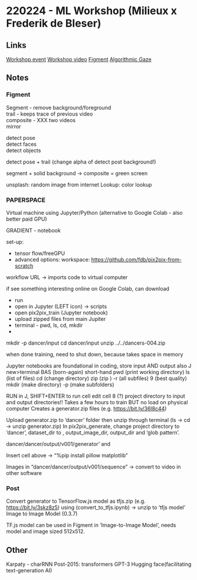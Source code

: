 # 220224 - ML Workshop (Milieux x Frederik de Bleser)

## Links
[Workshop event](https://www.eventbrite.ca/e/creative-machine-learning-using-figment-tickets-254585962467)
[Workshop video](https://www.youtube.com/watch?v=J4mnzP7nP0Y)
[Figment](https://figmentapp.com/)
[Algorithmic Gaze](https://algorithmicgaze.com/)

## Notes

### Figment
Segment - remove background/foreground  
trail - keeps trace of previous video  
composite - XXX two videos  
mirror  

detect pose  
detect faces  
detect objects  

detect pose + trail (change alpha of detect post background!)

segment + solid background -> composite = green screen

unsplash: random image from internet
Lookup: color lookup

### PAPERSPACE 
Virtual machine using Jupyter/Python (alternative to Google Colab - also better paid GPU)

GRADIENT - notebook

set-up:
- tensor flow/freeGPU
- advanced options: workspace: https://github.com/fdb/pix2pix-from-scratch

workflow URL -> imports code to virtual computer


if see something interesting online on Google Colab, can download

- run
- open in Jupyter (LEFT icon) -> scripts
- open pix2pix_train (Jupyter notebook)
- upload zipped files from main Jupiter
- terminal - pwd, ls, cd, mkdir
- 
mkdir -p dancer/input
cd dancer/input
unzip ../../dancers-004.zip

when done training, need to shut down, because takes space in memory

Jupyter notebooks are foundational in coding, store input AND output
also J new>terminal
BAS (born-again) short-hand
pwd (print working directory)
ls (list of files)
cd (change directory)
zip (zip )
-r (all subfiles)
9 (best quality)
mkdir (make directory)
-p (make subfolders)


RUN
in J, SHIFT+ENTER to run cell
edit cell 8 (?) project directory to input and output directories!!
Takes a few hours to train BUT no load on physical computer
Creates a generator.zip files (e.g. https://bit.ly/36l8c44)


Upload generator.zip to ‘dancer’ folder then unzip through terminal (ls -> cd -> unzip generator.zip)
In pix2pix_generate, change project directory to ‘dancer’, dataset_dir to , output_image_dir, output_dir and ‘glob pattern’.

dancer/dancer/output/v001/generator’ and 

Insert cell above -> “%pip install pillow matplotlib”

Images in “dancer/dancer/output/v001/sequence” -> convert to video in other software


### Post
Convert generator to TensorFlow.js model as tfjs.zip (e.g. https://bit.ly/3skz8z5) using (convert_to_tfjs.ipynb) -> unzip to ‘tfjs model’
Image to Image Model (0.3.7)

TF.js model can be used in Figment in ‘Image-to-Image Model’, needs model and image sized 512x512.


## Other

Karpaty - charRNN
Post-2015: transformers
GPT-3
Hugging face(facilitating text-generation AI)

